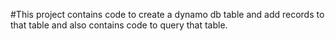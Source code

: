 #This project contains code to create a dynamo db table and add records to that table and also contains code to query that table.